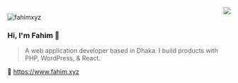 <img align="right" src="https://github-readme-stats.vercel.app/api?username=fahimxyz&show_icons=true&icon_color=fee000&text_color=000000&bg_color=ffffff&hide_title=true" />

<p align="left"> <img src="https://komarev.com/ghpvc/?username=fahimxyz&label=Profile%20views&color=0e75b6&style=flat" alt="fahimxyz" /> </p>

### Hi, I'm Fahim 👋
>A web application developer based in Dhaka. I build products with PHP, WordPress, & React.

🔗 https://www.fahim.xyz
